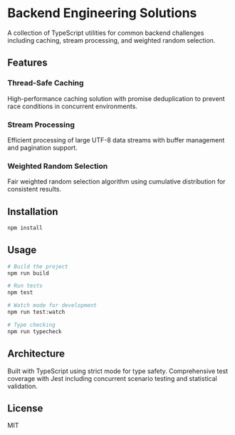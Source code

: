 # Backend Engineering Solutions

A collection of TypeScript utilities for common backend challenges including caching, stream processing, and weighted random selection.

## Features

### Thread-Safe Caching
High-performance caching solution with promise deduplication to prevent race conditions in concurrent environments.

### Stream Processing  
Efficient processing of large UTF-8 data streams with buffer management and pagination support.

### Weighted Random Selection
Fair weighted random selection algorithm using cumulative distribution for consistent results.

## Installation

```bash
npm install
```

## Usage

```bash
# Build the project
npm run build

# Run tests
npm test

# Watch mode for development
npm run test:watch

# Type checking
npm run typecheck
```

## Architecture

Built with TypeScript using strict mode for type safety. Comprehensive test coverage with Jest including concurrent scenario testing and statistical validation.

## License

MIT